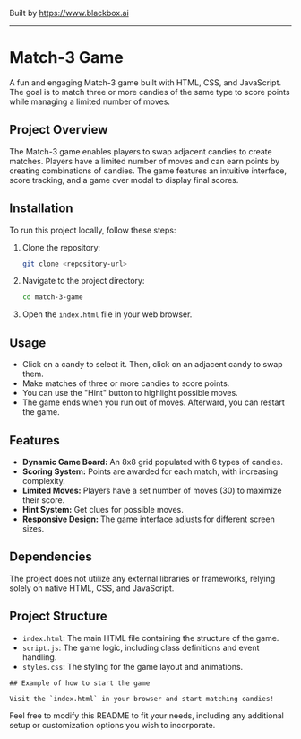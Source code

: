 
Built by https://www.blackbox.ai

---

# Match-3 Game

A fun and engaging Match-3 game built with HTML, CSS, and JavaScript. The goal is to match three or more candies of the same type to score points while managing a limited number of moves.

## Project Overview

The Match-3 game enables players to swap adjacent candies to create matches. Players have a limited number of moves and can earn points by creating combinations of candies. The game features an intuitive interface, score tracking, and a game over modal to display final scores.

## Installation

To run this project locally, follow these steps:

1. Clone the repository:
   ```bash
   git clone <repository-url>
   ```
2. Navigate to the project directory:
   ```bash
   cd match-3-game
   ```
3. Open the `index.html` file in your web browser.

## Usage

- Click on a candy to select it. Then, click on an adjacent candy to swap them.
- Make matches of three or more candies to score points.
- You can use the "Hint" button to highlight possible moves.
- The game ends when you run out of moves. Afterward, you can restart the game.

## Features

- **Dynamic Game Board:** An 8x8 grid populated with 6 types of candies.
- **Scoring System:** Points are awarded for each match, with increasing complexity.
- **Limited Moves:** Players have a set number of moves (30) to maximize their score.
- **Hint System:** Get clues for possible moves.
- **Responsive Design:** The game interface adjusts for different screen sizes.

## Dependencies

The project does not utilize any external libraries or frameworks, relying solely on native HTML, CSS, and JavaScript.

## Project Structure

- `index.html`: The main HTML file containing the structure of the game.
- `script.js`: The game logic, including class definitions and event handling.
- `styles.css`: The styling for the game layout and animations.

```
## Example of how to start the game

Visit the `index.html` in your browser and start matching candies!

```

Feel free to modify this README to fit your needs, including any additional setup or customization options you wish to incorporate.